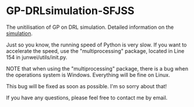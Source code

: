 # GP-DRLsimulation-SFJSS
The unitilisation of GP on DRL simulation. Detailed information on the [simulation](https://ieeexplore.ieee.org/abstract/document/9826438). 

Just so you know, the running speed of Python is very slow. If you want to accelerate the speed, use the "multiprocessing" package, located in Line 154 in junwei/utils/init.py.

NOTE that when using the "multiprocessing" package, there is a bug when the operations system is Windows. Everything will be fine on Linux. 

This bug will be fixed as soon as possible. I'm so sorry about that!

If you have any questions, please feel free to contact me by email. 
